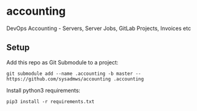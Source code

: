# accounting
DevOps Accounting - Servers, Server Jobs, GitLab Projects, Invoices etc

## Setup
Add this repo as Git Submodule to a project:
```
git submodule add --name .accounting -b master -- https://github.com/sysadmws/accounting .accounting
```

Install python3 requirements:
```
pip3 install -r requirements.txt
```
